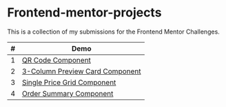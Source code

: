 # Frontend-mentor-projects

This is a collection of my submissions for the Frontend Mentor Challenges.

<table>
<thead>
  <th> # </th>
  <th> Demo </th>
</thead>
 
<tbody>
    <tr>
       <td>1</td>
       <td>
       <a href="https://qr-code-component-xi-blond.vercel.app/" target="_blank">
          QR Code Component
       </a>
       </td>
    </tr>
    <tr>
       <td>2</td>
       <td>
       <a href="https://3-column-preview-card-component-ivory-xi.vercel.app/" target="_blank">
         3-Column Preview Card Component
       </a>
       </td>
    </tr>
    <tr>
       <td>3</td>
       <td>
       <a href="https://single-price-grid-component-fawn-eta.vercel.app/" target="_blank">
         Single Price Grid Component
       </a>
       </td>
    </tr>
    <tr>
       <td>4</td>
       <td>
       <a href="[https://single-price-grid-component-fawn-eta.vercel.app/](https://meillee.github.io/order-summary-component/)" target="_blank">
         Order Summary Component
       </a>
       </td>
    </tr>
</tbody>
</table>
